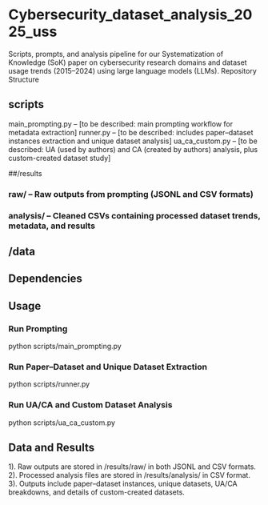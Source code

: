 # Cybersecurity_dataset_analysis_2025_uss
Scripts, prompts, and analysis pipeline for our Systematization of Knowledge (SoK) paper on cybersecurity research domains and dataset usage trends (2015–2024) using large language models (LLMs).
Repository Structure

## scripts

main_prompting.py – [to be described: main prompting workflow for metadata extraction]
runner.py – [to be described: includes paper–dataset instances extraction and unique dataset analysis]
ua_ca_custom.py – [to be described: UA (used by authors) and CA (created by authors) analysis, plus custom-created dataset study]

##/results

### raw/ – Raw outputs from prompting (JSONL and CSV formats)
### analysis/ – Cleaned CSVs containing processed dataset trends, metadata, and results

## /data

## Dependencies



## Usage
### Run Prompting
python scripts/main_prompting.py

### Run Paper–Dataset and Unique Dataset Extraction
python scripts/runner.py

### Run UA/CA and Custom Dataset Analysis
python scripts/ua_ca_custom.py

## Data and Results

1). Raw outputs are stored in /results/raw/ in both JSONL and CSV formats.
2). Processed analysis files are stored in /results/analysis/ in CSV format.
3). Outputs include paper–dataset instances, unique datasets, UA/CA breakdowns, and details of custom-created datasets.

